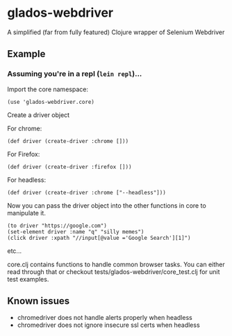 # glados-webdriver

A simplified (far from fully featured) Clojure wrapper of Selenium Webdriver

## Example
### Assuming you're in a repl (`lein repl`)...

Import the core namespace:

`(use 'glados-webdriver.core)`

Create a driver object

For chrome:

`(def driver (create-driver :chrome []))`

For Firefox:

`(def driver (create-driver :firefox []))`

For headless:

`(def driver (create-driver :chrome ["--headless"]))`

Now you can pass the driver object into the other functions in core to manipulate it.

```
(to driver "https://google.com")
(set-element driver :name "q" "silly memes")
(click driver :xpath "//input[@value ='Google Search'][1]")
```

etc...

core.clj contains functions to handle common browser tasks. You can either read through that or checkout tests/glados-webdriver/core_test.clj for unit test examples.

## Known issues
- chromedriver does not handle alerts properly when headless
- chromedriver does not ignore insecure ssl certs when headless
